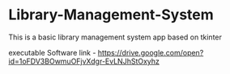 # Library-Management-System 
This is a basic library management system app based on tkinter

executable Software link - https://drive.google.com/open?id=1oFDV3BOwmuOFjvXdgr-EvLNJhStOxyhz
